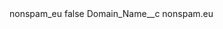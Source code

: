 <?xml version="1.0" encoding="UTF-8"?>
<CustomMetadata xmlns="http://soap.sforce.com/2006/04/metadata" xmlns:xsi="http://www.w3.org/2001/XMLSchema-instance" xmlns:xsd="http://www.w3.org/2001/XMLSchema">
    <label>nonspam_eu</label>
    <protected>false</protected>
    <values>
        <field>Domain_Name__c</field>
        <value xsi:type="xsd:string">nonspam.eu</value>
    </values>
</CustomMetadata>
